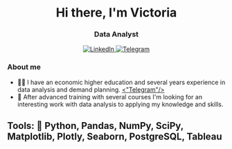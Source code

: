 <div id="header" align="center">
    <h1>Hi there, I'm  Victoria </h1>
    <h3>Data Analyst</h3>
</div>

<div id="socials" align="center">
    <a href="https://ru.linkedin.com/in/victoria-balanovskaya-422b4141">
    <img src="https://img.shields.io/badge/LinkedIn-blue?style=for-the-badge&logo=linkedin&logoColor=white" alt="LinkedIn"/>
  </a>
   <a href="https://t.me/bal_vita">
    <img src="https://img.shields.io/badge/Telegram-blue?style=for-the-badge&logo=telegram&logoColor=white" alt="Telegram"/>
  </a>
</div>

### About me

- 👩‍🎓 I have an economic higher education and several years experience in data analysis and demand planning.  <a href="https://t.me/bal_vita">
    <"Telegram"/>
  </a>
- 👀 After advanced training with several courses I'm looking for an interesting work with data analysis to applying my knowledge and skills.

Tools:
💼 Python, Pandas, NumPy, SciPy, Matplotlib, Plotly, Seaborn, PostgreSQL, Tableau
---



